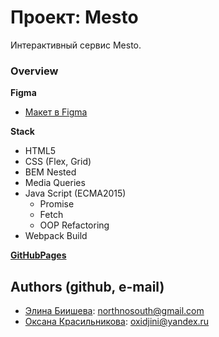 # Проект: Mesto

Интерактивный сервис Mesto.

### Overview

**Figma**

* [Макет в Figma](https://www.figma.com/file/2cn9N9jSkmxD84oJik7xL7/JavaScript.-Sprint-4?node-id=0%3A1)

**Stack**

* HTML5 
* CSS (Flex, Grid)  
* BEM Nested  
* Media Queries  
* Java Script (ECMA2015)  
    * Promise
    * Fetch
    * OOP Refactoring
* Webpack Build

__[GitHubPages](https://nrths.github.io/mesto-project/)__ 

## Authors (github, e-mail)

- [Элина Биишева](https://github.com/nrths): northnosouth@gmail.com
- [Оксана Красильникова](https://github.com/bel4enka): oxidjini@yandex.ru

